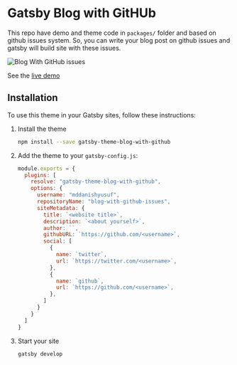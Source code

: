 # Gatsby Blog with GitHUb

This repo have demo and theme code in `packages/` folder and based on github issues system. So, you can write your blog post on github issues and gatsby will build site with these issues.

![Blog With GitHub issues](https://raw.githubusercontent.com/mddanishyusuf/gatsby-theme-blog-with-github/master/gatsby-theme-blog-with-github-preview.png)

See the [live demo](https://blog.mohddanish.me)

## Installation

To use this theme in your Gatsby sites, follow these instructions:

1.  Install the theme
    ```sh
    npm install --save gatsby-theme-blog-with-github
    ```

2.  Add the theme to your `gatsby-config.js`:
    ```js
    module.exports = {
      plugins: [
        resolve: "gatsby-theme-blog-with-github",
        options: {
          username: "mddanishyusuf",
          repositoryName: "blog-with-github-issues",
          siteMetadata: {
            title: `<website title>`,
            description: `<about yourself>`,
            author: ``,
            githubURL: `https://github.com/<username>`,
            social: [
              {
                name: `twitter`,
                url: `https://twitter.com/<username>`,
              },
              {
                name: `github`,
                url: `https://github.com/<username>`,
              },
            ]
          }
        }
      ]
    }
    ```

3.  Start your site
    ```sh
    gatsby develop
    ```